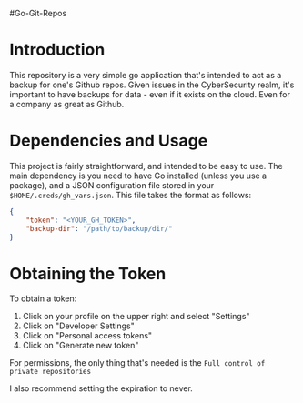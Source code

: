 #Go-Git-Repos

# Introduction

This repository is a very simple go application that's intended to act as a backup for one's Github repos.  Given issues
in the CyberSecurity realm, it's important to have backups for data - even if it exists on the cloud.  Even for a company
as great as Github.

# Dependencies and Usage

This project is fairly straightforward, and intended to be easy to use.  The main dependency is you need to have Go
installed (unless you use a package), and a JSON configuration file stored in your `$HOME/.creds/gh_vars.json`.  This
file takes the format as follows:

```json
{
	"token": "<YOUR_GH_TOKEN>",
	"backup-dir": "/path/to/backup/dir/"
}
```

# Obtaining the Token
To obtain a token:
1. Click on your profile on the upper right and select "Settings"
2. Click on "Developer Settings"
3. Click on "Personal access tokens"
4. Click on "Generate new token"

For permissions, the only thing that's needed is the `Full control of private repositories`

I also recommend setting the expiration to never.
